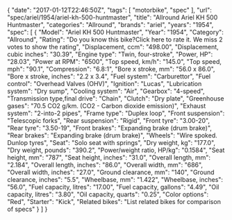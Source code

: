 {
    "date": "2017-01-12T22:46:50Z",
    "tags": [
        "motorbike",
        "spec"
    ],
    "url": "spec\/ariel\/1954\/ariel-kh-500-huntmaster",
    "title": "Allround Ariel KH 500 Huntmaster",
    "categories": "Allround",
    "brands": "ariel",
    "years": "1954",
    "spec": [
        {
            "Model": "Ariel KH 500 Huntmaster",
            "Year": "1954",
            "Category": "Allround",
            "Rating": "Do you know this bike?Click here to rate it. We miss 2 votes to show the rating",
            "Displacement, ccm": "498.00",
            "Displacement, cubic inches": "30.39",
            "Engine type": "Twin, four-stroke",
            "Power, HP": "28.03",
            "Power at RPM": "6500",
            "Top speed, km\/h": "145.0",
            "Top speed, mph": "90.1",
            "Compression": "6.8:1",
            "Bore x stroke, mm": "56.0 x 86.0",
            "Bore x stroke, inches": "2.2 x 3.4",
            "Fuel system": "Carburettor",
            "Fuel control": "Overhead Valves (OHV)",
            "Ignition": "Lucas",
            "Lubrication system": "Dry sump",
            "Cooling system": "Air",
            "Gearbox": "4-speed",
            "Transmission type,final drive": "Chain",
            "Clutch": "Dry plate",
            "Greenhouse gases": "70.5 CO2 g\/km. (CO2 - Carbon dioxide emission)",
            "Exhaust system": "2-into-2 pipes",
            "Frame type": "Duplex loop",
            "Front suspension": "Telescopic forks",
            "Rear suspension": "Rigid",
            "Front tyre": "3.00-20",
            "Rear tyre": "3.50-19",
            "Front brakes": "Expanding brake (drum brake)",
            "Rear brakes": "Expanding brake (drum brake)",
            "Wheels": "Wire spoked. Dunlop tyres",
            "Seat": "Solo seat with springs",
            "Dry weight, kg": "177.0",
            "Dry weight, pounds": "390.2",
            "Power\/weight ratio, HP\/kg": "0.1584",
            "Seat height, mm": "787",
            "Seat height, inches": "31.0",
            "Overall length, mm": "2.184",
            "Overall length, inches": "86.0",
            "Overall width, mm": "686",
            "Overall width, inches": "27.0",
            "Ground clearance, mm": "140",
            "Ground clearance, inches": "5.5",
            "Wheelbase, mm": "1.422",
            "Wheelbase, inches": "56.0",
            "Fuel capacity, litres": "17.00",
            "Fuel capacity, gallons": "4.49",
            "Oil capacity, litres": "3.80",
            "Oil capacity, quarts": "0.25",
            "Color options": "Red",
            "Starter": "Kick",
            "Related bikes": "List related bikes for comparison of specs"
        }
    ]
}